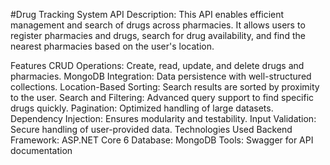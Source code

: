 #Drug Tracking System API
Description:
This API enables efficient management and search of drugs across pharmacies. It allows users to register pharmacies and drugs, search for drug availability, and find the nearest pharmacies based on the user's location.

Features
CRUD Operations:
Create, read, update, and delete drugs and pharmacies.
MongoDB Integration:
Data persistence with well-structured collections.
Location-Based Sorting:
Search results are sorted by proximity to the user.
Search and Filtering:
Advanced query support to find specific drugs quickly.
Pagination:
Optimized handling of large datasets.
Dependency Injection:
Ensures modularity and testability.
Input Validation:
Secure handling of user-provided data.
Technologies Used
Backend Framework: ASP.NET Core 6
Database: MongoDB
Tools: Swagger for API documentation
